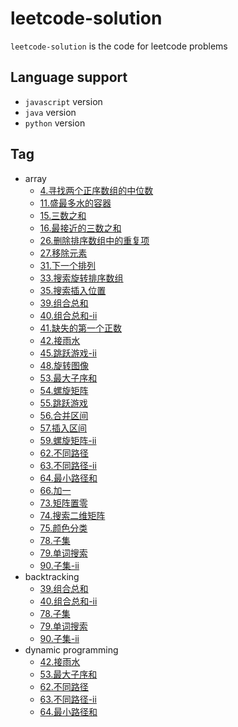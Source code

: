 # leetcode-solution
`leetcode-solution` is the code for leetcode problems
## Language support
- `javascript` version
- `java` version
- `python` version

## Tag
- array
    - [4.寻找两个正序数组的中位数](src/Java/array/4.寻找两个正序数组的中位数.java)
    - [11.盛最多水的容器](src/Java/array/11.盛最多水的容器.java)
    - [15.三数之和](src/Java/array/15.三数之和.java)
    - [16.最接近的三数之和](src/Java/array/16.最接近的三数之和.java)
    - [26.删除排序数组中的重复项](src/Java/array/26.删除排序数组中的重复项.java)
    - [27.移除元素](src/Java/array/27.移除元素.java)
    - [31.下一个排列](src/Java/array/31.下一个排列.java)
    - [33.搜索旋转排序数组](src/Java/array/33.搜索旋转排序数组.java)
    - [35.搜索插入位置](src/Java/array/35.搜索插入位置.java)
    - [39.组合总和](src/Java/array/39.组合总和.java)
    - [40.组合总和-ii](src/Java/array/40.组合总和-ii.java)
    - [41.缺失的第一个正数](src/Java/array/41.缺失的第一个正数.java)
    - [42.接雨水](src/Java/array/42.接雨水.java)
    - [45.跳跃游戏-ii](src/Java/array/45.跳跃游戏-ii.java)
    - [48.旋转图像](src/Java/array/48.旋转图像.java)
    - [53.最大子序和](src/Java/array/53.最大子序和.java)
    - [54.螺旋矩阵](src/Java/array/54.螺旋矩阵.java)
    - [55.跳跃游戏](src/Java/array/55.跳跃游戏.java)
    - [56.合并区间](src/Java/array/56.合并区间.java)
    - [57.插入区间](src/Java/array/57.插入区间.java)
    - [59.螺旋矩阵-ii](src/Java/array/59.螺旋矩阵-ii.java)
    - [62.不同路径](src/Java/array/62.不同路径.java)
    - [63.不同路径-ii](src/Java/array/63.不同路径-ii.java)
    - [64.最小路径和](src/Java/array/64.最小路径和.java)
    - [66.加一](src/Java/array/66.加一.java)
    - [73.矩阵置零](src/Java/array/73.矩阵置零.java)
    - [74.搜索二维矩阵](src/Java/array/74.搜索二维矩阵.java)
    - [75.颜色分类](src/Java/array/75.颜色分类.java)
    - [78.子集](src/Java/array/78.子集.java)
    - [79.单词搜索](src/Java/array/79.单词搜索.java)
    - [90.子集-ii](src/Java/array/90.子集-ii.java)
- backtracking
    - [39.组合总和](src/Java/backtracking/39.组合总和.java)
    - [40.组合总和-ii](src/Java/backtracking/40.组合总和-ii.java)
    - [78.子集](src/Java/backtracking/78.子集.java)
    - [79.单词搜索](src/Java/backtracking/79.单词搜索.java)
    - [90.子集-ii](src/Java/backtracking/90.子集-ii.java)
- dynamic programming
    - [42.接雨水](src/Java/array/42.接雨水.java)
    - [53.最大子序和](src/Java/array/53.最大子序和.java)
    - [62.不同路径](src/Java/array/62.不同路径.java)
    - [63.不同路径-ii](src/Java/array/63.不同路径-ii.java)
    - [64.最小路径和](src/Java/array/64.最小路径和.java)

